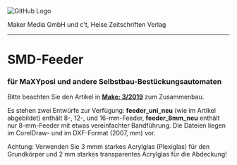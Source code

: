 ![GitHub Logo](http://www.heise.de/make/icons/make_logo.png)

Maker Media GmbH und c't, Heise Zeitschriften Verlag

***

# SMD-Feeder

### für MaXYposi und andere Selbstbau-Bestückungsautomaten

Bitte beachten Sie den Artikel in **[Make: 3/2019](https://shop.heise.de/katalog/make-3-2019)** zum Zusammenbau.

Es stehen zwei Entwürfe zur Verfügung: **feeder_uni_neu** (wie im Artikel abgebildet) enthält 8-, 12-, und 16-mm-Feeder, **feeder_8mm_neu** enthält nur 8-mm-Feeder mit etwas vereinfachter Bandführung. Die Dateien liegen im CorelDraw- und im DXF-Format (2007, mm) vor.

Achtung: Verwenden Sie 3 mmm starkes Acrylglas (Plexiglas) für den Grundkörper und 2 mm starkes transparentes Acrylglas für die Abdeckung!
